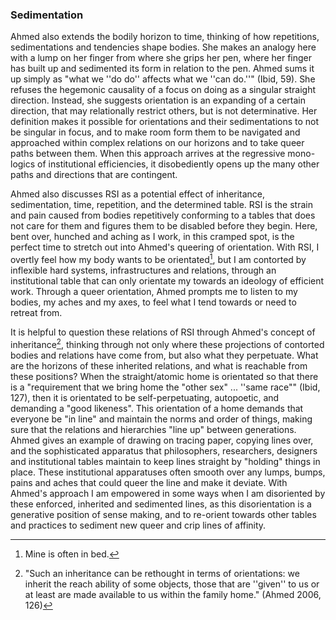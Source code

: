 ### Sedimentation

Ahmed also extends the bodily horizon to time, thinking of how repetitions, sedimentations and tendencies shape bodies. She makes an analogy here with a lump on her finger from where she grips her pen, where her finger has built up and sedimented its form in relation to the pen. Ahmed sums it up simply as "what we ''do do'' affects what we ''can do.''" (Ibid, 59). She refuses the hegemonic causality of a focus on doing as a singular straight direction. Instead, she suggests orientation is an expanding of a certain direction, that may relationally restrict others, but is not determinative. Her definition makes it possible for orientations and their sedimentations to not be singular in focus, and to make room form them to be navigated and approached within complex relations on our horizons and to take queer paths between them. When this approach arrives at the regressive mono-logics of institutional efficiencies, it disobediently opens up the many other paths and directions that are contingent.

Ahmed also discusses RSI as a potential effect of inheritance, sedimentation, time, repetition, and the determined table. RSI is the strain and pain caused from bodies repetitively conforming to a tables that does not care for them and figures them to be disabled before they begin. Here, bent over, hunched and aching as I work, in this cramped spot, is the perfect time to stretch out into Ahmed's queering of orientation. With RSI, I overtly feel how my body wants to be orientated[^r6], but I am contorted by inflexible hard systems, infrastructures and relations, through an institutional table that can only orientate my towards an ideology of efficient work. Through a queer orientation, Ahmed prompts me to listen to my bodies, my aches and my axes, to feel what I tend towards or need to retreat from.

It is helpful to question these relations of RSI through Ahmed's concept of inheritance[^r7], thinking through not only where these projections of contorted bodies and relations have come from, but also what they perpetuate. What are the horizons of these inherited relations, and what is reachable from these positions? When the straight/atomic home is orientated so that there is a "requirement that we bring home the "other sex" ... ''same race"" (Ibid, 127), then it is orientated to be self-perpetuating, autopoetic, and demanding a "good likeness". This orientation of a home demands that everyone be "in line" and maintain the norms and order of things, making sure that the relations and hierarchies "line up" between generations. Ahmed gives an example of drawing on tracing paper, copying lines over, and the sophisticated apparatus that philosophers, researchers, designers and institutional tables maintain to keep lines straight by "holding" things in place. These institutional apparatuses often smooth over any lumps, bumps, pains and aches that could queer the line and make it deviate. With Ahmed's approach I am empowered in some ways when I am disoriented by these enforced, inherited and sedimented lines, as this disorientation is a generative position of sense making, and to re-orient towards other tables and practices to sediment new queer and crip lines of affinity.

[^r6]: Mine is often in bed.
[^r7]: "Such an inheritance can be rethought in terms of orientations: we inherit the reach ability of some objects, those that are ''given'' to us or at least are made available to us within the family home." (Ahmed 2006, 126)
